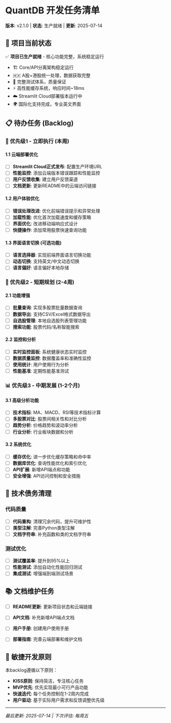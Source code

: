 # QuantDB 开发任务清单

**版本**: v2.1.0 | **状态**: 生产就绪 | **更新**: 2025-07-14

## 🎯 项目当前状态

✅ **项目已生产就绪** - 核心功能完整，系统稳定运行
- 🏗️ Core/API分离架构稳定运行
- 🇭🇰 A股+港股统一处理，数据获取完整
- 🧪 完整测试体系，质量保证
- ⚡ 高性能缓存系统，响应时间~18ms
- ☁️ Streamlit Cloud部署版本运行中
- 🌍 国际化支持完成，专业英文界面

## 📋 待办任务 (Backlog)

### 🚀 优先级1 - 立即执行 (本周)

#### 1.1 云端部署优化
- [ ] **Streamlit Cloud正式发布**: 配置生产环境URL
- [ ] **性能监控**: 添加云端版本错误跟踪和性能监控
- [ ] **用户反馈收集**: 建立用户反馈渠道
- [ ] **文档更新**: 更新README中的云端访问链接

#### 1.2 用户体验优化
- [ ] **错误处理改进**: 优化前端错误提示和异常处理
- [ ] **加载性能**: 优化首次加载速度和缓存策略
- [ ] **界面优化**: 改进移动端响应式设计
- [ ] **快捷操作**: 添加常用股票快速查询功能

#### 1.3 界面语言切换 (可选功能)
- [ ] **语言选择器**: 实现前端界面语言切换功能
- [ ] **动态切换**: 支持英文/中文动态切换
- [ ] **语言偏好**: 语言偏好本地存储

### 🔧 优先级2 - 短期规划 (2-4周)

#### 2.1 功能增强
- [ ] **批量查询**: 实现多股票批量数据查询
- [ ] **数据导出**: 支持CSV/Excel格式数据导出
- [ ] **自选股管理**: 本地自选股列表管理功能
- [ ] **搜索功能**: 股票代码/名称智能搜索

#### 2.2 监控和分析
- [ ] **实时监控面板**: 系统健康状态实时监控
- [ ] **数据质量监控**: 数据覆盖率和准确性监控
- [ ] **使用统计**: 用户使用行为分析
- [ ] **性能基准**: 定期性能基准测试

### 📊 优先级3 - 中期发展 (1-2个月)

#### 3.1 高级分析功能
- [ ] **技术指标**: MA、MACD、RSI等技术指标计算
- [ ] **多股票对比**: 股票间相关性和对比分析
- [ ] **趋势分析**: 价格趋势和波动率分析
- [ ] **行业分析**: 行业板块数据和分析

#### 3.2 系统优化
- [ ] **缓存优化**: 进一步优化缓存策略和命中率
- [ ] **数据库优化**: 查询性能优化和索引优化
- [ ] **API扩展**: 新增API端点和功能
- [ ] **安全增强**: API访问控制和安全措施

## 🔧 技术债务清理

### 代码质量
- [ ] **代码重构**: 清理冗余代码，提升可维护性
- [ ] **类型注解**: 完善Python类型注解
- [ ] **文档字符串**: 补充函数和类的文档字符串

### 测试优化
- [ ] **测试覆盖率**: 提升到95%以上
- [ ] **性能测试**: 添加自动化性能回归测试
- [ ] **集成测试**: 增强端到端测试场景

## 📚 文档维护任务

- [ ] **README更新**: 更新项目状态和云端链接
- [ ] **API文档**: 补充新增API端点文档
- [ ] **用户手册**: 创建用户使用手册
- [ ] **部署指南**: 完善云端部署和维护文档



## 🎯 敏捷开发原则

本backlog遵循以下原则：
- **KISS原则**: 保持简洁，专注核心任务
- **MVP优先**: 优先实现最小可行产品功能
- **快速迭代**: 每个任务控制在1-2周内完成
- **用户驱动**: 基于实际用户需求和反馈调整优先级

---

*最后更新: 2025-07-14 | 下次评估: 每周五*
